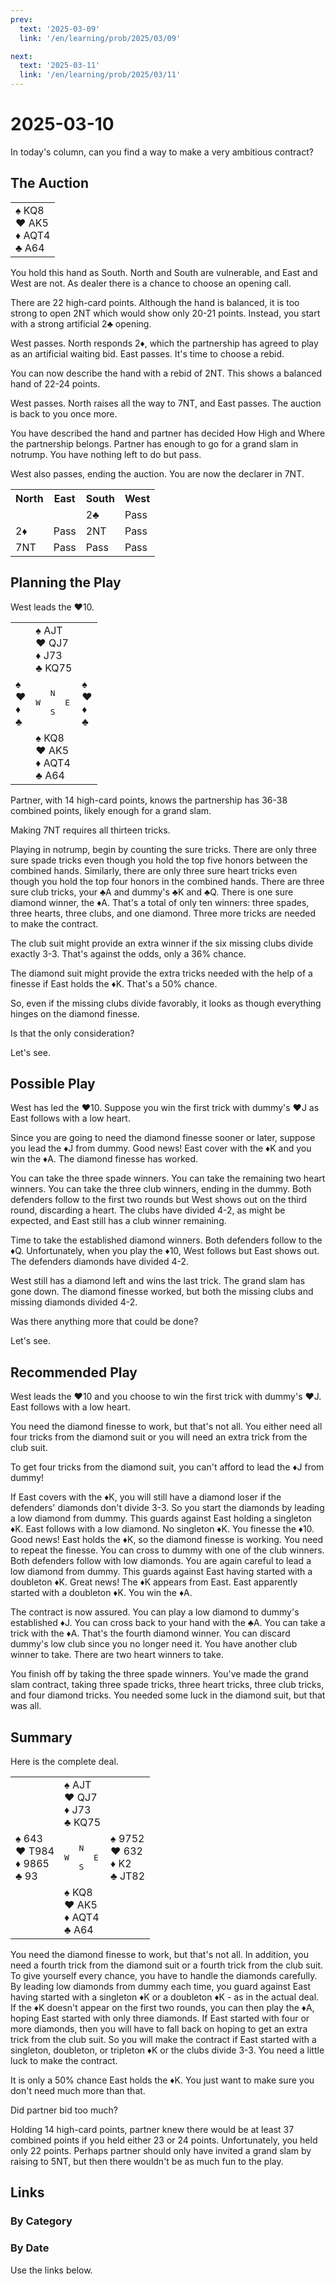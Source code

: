 ```yaml
---
prev:
  text: '2025-03-09'
  link: '/en/learning/prob/2025/03/09'

next:
  text: '2025-03-11'
  link: '/en/learning/prob/2025/03/11'
---
```


# 2025-03-10

In today's column, can you find a way to make a very ambitious contract?

<Badge type="warning" text="Play"/>

## The Auction

<table class="hand">
	<tr>
		<td>♠ KQ8<br>♥ AK5<br>♦ AQT4<br>♣ A64</td>
	</tr>
</table>

You hold this hand as South. North and South are vulnerable, and East and West are not. As dealer there is a chance to choose an opening call.

There are 22 high-card points. Although the hand is balanced, it is too strong to open 2NT which would show only 20-21 points. Instead, you start with a strong artificial 2♣ opening.

West passes. North responds 2♦, which the partnership has agreed to play as an artificial waiting bid. East passes. It's time to choose a rebid.

You can now describe the hand with a rebid of 2NT. This shows a balanced hand of 22-24 points.

West passes. North raises all the way to 7NT, and East passes. The auction is back to you once more.

You have described the hand and partner has decided How High and Where the partnership belongs. Partner has enough to go for a grand slam in notrump. You have nothing left to do but pass.

West also passes, ending the auction. You are now the declarer in 7NT.

<table class="auction">
	<tr>
		<th>North</th>
		<th>East</th>
		<th>South</th>
		<th>West</th>
	</tr>
	<tr>
		<td></td>
		<td></td>
		<td>2♣</td>
		<td>Pass</td>
	</tr>
	<tr>
		<td>2♦</td>
		<td>Pass</td>
		<td>2NT</td>
		<td>Pass</td>
	</tr>
	<tr>
		<td>7NT</td>
		<td>Pass</td>
		<td>Pass</td>
		<td>Pass</td>
	</tr>
</table>

## Planning the Play

West leads the ♥10.

<table class="deal">
	<tr>
		<td></td>
		<td>♠ AJT<br>♥ QJ7<br>♦ J73<br>♣ KQ75</td>
		<td></td>
	</tr>
	<tr>
		<td>♠ <br>♥ <br>♦ <br>♣ </td>
		<td><pre>   N<br>W     E<br>   S</pre></td>
		<td>♠ <br>♥ <br>♦ <br>♣ </td>
	</tr>
	<tr>
		<td></td>
		<td>♠ KQ8<br>♥ AK5<br>♦ AQT4<br>♣ A64</td>
		<td></td>
	</tr>
</table>

Partner, with 14 high-card points, knows the partnership has 36-38 combined points, likely enough for a grand slam.

Making 7NT requires all thirteen tricks.

Playing in notrump, begin by counting the sure tricks. There are only three sure spade tricks even though you hold the top five honors between the combined hands. Similarly, there are only three sure heart tricks even though you hold the top four honors in the combined hands. There are three sure club tricks, your ♣A and dummy's ♣K and ♣Q. There is one sure diamond winner, the ♦A. That's a total of only ten winners: three spades, three hearts, three clubs, and one diamond. Three more tricks are needed to make the contract.

The club suit might provide an extra winner if the six missing clubs divide exactly 3-3. That's against the odds, only a 36% chance.

The diamond suit might provide the extra tricks needed with the help of a finesse if East holds the ♦K. That's a 50% chance.

So, even if the missing clubs divide favorably, it looks as though everything hinges on the diamond finesse.

Is that the only consideration?

Let's see.

## Possible Play

West has led the ♥10. Suppose you win the first trick with dummy's ♥J as East follows with a low heart.

Since you are going to need the diamond finesse sooner or later, suppose you lead the ♦J from dummy. Good news! East cover with the ♦K and you win the ♦A. The diamond finesse has worked.

You can take the three spade winners. You can take the remaining two heart winners. You can take the three club winners, ending in the dummy. Both defenders follow to the first two rounds but West shows out on the third round, discarding a heart. The clubs have divided 4-2, as might be expected, and East still has a club winner remaining.

Time to take the established diamond winners. Both defenders follow to the ♦Q. Unfortunately, when you play the ♦10, West follows but East shows out. The defenders diamonds have divided 4-2.

West still has a diamond left and wins the last trick. The grand slam has gone down. The diamond finesse worked, but both the missing clubs and missing diamonds divided 4-2.

Was there anything more that could be done?

Let's see.

## Recommended Play

West leads the ♥10 and you choose to win the first trick with dummy's ♥J. East follows with a low heart.

You need the diamond finesse to work, but that's not all. You either need all four tricks from the diamond suit or you will need an extra trick from the club suit.

To get four tricks from the diamond suit, you can't afford to lead the ♦J from dummy!

If East covers with the ♦K, you will still have a diamond loser if the defenders' diamonds don't divide 3-3. So you start the diamonds by leading a low diamond from dummy. This guards against East holding a singleton ♦K. East follows with a low diamond. No singleton ♦K. You finesse the ♦10. Good news! East holds the ♦K, so the diamond finesse is working. You need to repeat the finesse. You can cross to dummy with one of the club winners. Both defenders follow with low diamonds. You are again careful to lead a low diamond from dummy. This guards against East having started with a doubleton ♦K. Great news! The ♦K appears from East. East apparently started with a doubleton ♦K. You win the ♦A.

The contract is now assured. You can play a low diamond to dummy's established ♦J. You can cross back to your hand with the ♣A. You can take a trick with the ♦A. That's the fourth diamond winner. You can discard dummy's low club since you no longer need it. You have another club winner to take. There are two heart winners to take.

You finish off by taking the three spade winners. You've made the grand slam contract, taking three spade tricks, three heart tricks, three club tricks, and four diamond tricks. You needed some luck in the diamond suit, but that was all.

## Summary

Here is the complete deal.

<table class="deal">
	<tr>
		<td></td>
		<td>♠ AJT<br>♥ QJ7<br>♦ J73<br>♣ KQ75</td>
		<td></td>
	</tr>
	<tr>
		<td>♠ 643<br>♥ T984<br>♦ 9865<br>♣ 93</td>
		<td><pre>   N<br>W     E<br>   S</pre></td>
		<td>♠ 9752<br>♥ 632<br>♦ K2<br>♣ JT82</td>
	</tr>
	<tr>
		<td></td>
		<td>♠ KQ8<br>♥ AK5<br>♦ AQT4<br>♣ A64</td>
		<td></td>
	</tr>
</table>

You need the diamond finesse to work, but that's not all. In addition, you need a fourth trick from the diamond suit or a fourth trick from the club suit. To give yourself every chance, you have to handle the diamonds carefully. By leading low diamonds from dummy each time, you guard against East having started with a singleton ♦K or a doubleton ♦K - as in the actual deal. If the ♦K doesn't appear on the first two rounds, you can then play the ♦A, hoping East started with only three diamonds. If East started with four or more diamonds, then you will have to fall back on hoping to get an extra trick from the club suit. So you will make the contract if East started with a singleton, doubleton, or tripleton ♦K or the clubs divide 3-3. You need a little luck to make the contract.

It is only a 50% chance East holds the ♦K. You just want to make sure you don't need much more than that.

Did partner bid too much?

Holding 14 high-card points, partner knew there would be at least 37 combined points if you held either 23 or 24 points. Unfortunately, you held only 22 points. Perhaps partner should only have invited a grand slam by raising to 5NT, but then there wouldn't be as much fun to the play.

## Links

[<Badge type="tip" text="Go to Practice"/>](/en/practice/prob/2025/03/10)

### By Category

[<Badge type="tip" text="<--"/>](/en/learning/prob/2025/03/08)
[<Badge type="tip" text="Calendar"/>](/en/learning/calendar/2025/03)
[<Badge type="info" text="-->"/>](/en/learning/prob/2025/03/10#links)

### By Date

Use the links below.